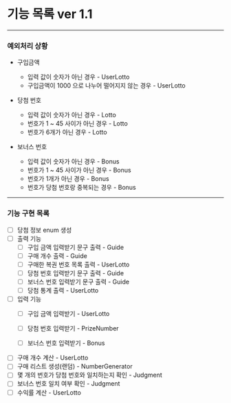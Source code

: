 # 기능 목록 ver 1.1
<hr>

### 예외처리 상황
- 구입금액
  - 입력 값이 숫자가 아닌 경우 - UserLotto
  - 구입금액이 1000 으로 나누어 떨어지지 않는 경우 - UserLotto


- 당첨 번호
  - 입력 값이 숫자가 아닌 경우 - Lotto
  - 번호가 1 ~ 45 사이가 아닌 경우 - Lotto
  - 번호가 6개가 아닌 경우 - Lotto


- 보너스 번호
  - 입력 값이 숫자가 아닌 경우 - Bonus
  - 번호가 1 ~ 45 사이가 아닌 경우 - Bonus
  - 번호가 1개가 아닌 경우 - Bonus
  - 번호가 당첨 번호랑 중복되는 경우 - Bonus

<hr>

### 기능 구현 목록

- [ ] 당첨 정보 enum 생성
- [ ] 출력 기능
  - [ ] 구입 금액 입력받기 문구 출력 - Guide
  - [ ] 구매 개수 출력 - Guide
  - [ ] 구매한 복권 번호 목록 출력 - UserLotto
  - [ ] 당첨 번호 입력받기 문구 출력 - Guide
  - [ ] 보너스 번호 입력받기 문구 출력 - Guide
  - [ ] 당첨 통계 출력 - UserLotto
- [ ] 입력 기능
  - [ ] 구입 금액 입력받기 - UserLotto
  - [ ] 당첨 번호 입력받기 - PrizeNumber
  - [ ] 보너스 번호 입력받기 - Bonus


- [ ] 구매 개수 계산 - UserLotto
- [ ] 구매 리스트 생성(랜덤) - NumberGenerator
- [ ] 몇 개의 번호가 당첨 번호와 일치하는지 확인 - Judgment
- [ ] 보너스 번호 일치 여부 확인 - Judgment
- [ ] 수익률 계산 - UserLotto